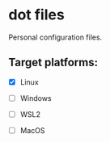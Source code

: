 # dot files
Personal configuration files.

## Target platforms:
- [x] Linux
- [ ] Windows
- [ ] WSL2
- [ ] MacOS

